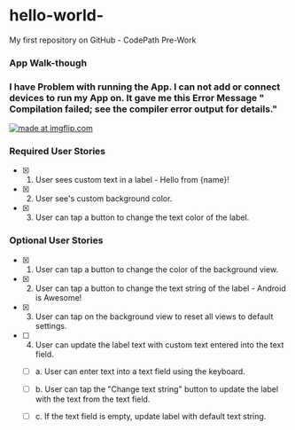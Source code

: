 # hello-world-
My first repository on GitHub - CodePath Pre-Work 

### App Walk-though 
### I have Problem with running the App. I can not add or connect devices to run my App on. It gave me this Error Message " Compilation failed; see the compiler error output for details." 

<a href="https://imgflip.com/gif/2i1al5"><img src="https://i.imgflip.com/2i1al5.gif" title="made at imgflip.com"/></a>


### Required User Stories
- [x] 1. User sees custom text in a label - Hello from {name}!
- [x] 2. User see's custom background color.
- [x] 3. User can tap a button to change the text color of the label.


### Optional User Stories
- [x] 1. User can tap a button to change the color of the background view.  
- [x] 2. User can tap a button to change the text string of the label - Android is Awesome!  
- [x] 3. User can tap on the background view to reset all views to default settings.  
- [ ] 4. User can update the label text with custom text entered into the text field.  
   - [ ] a. User can enter text into a text field using the keyboard.  
   - [ ] b. User can tap the "Change text string" button to update the label with the text from the text field.  
   - [ ] c. If the text field is empty, update label with default text string.  

    
